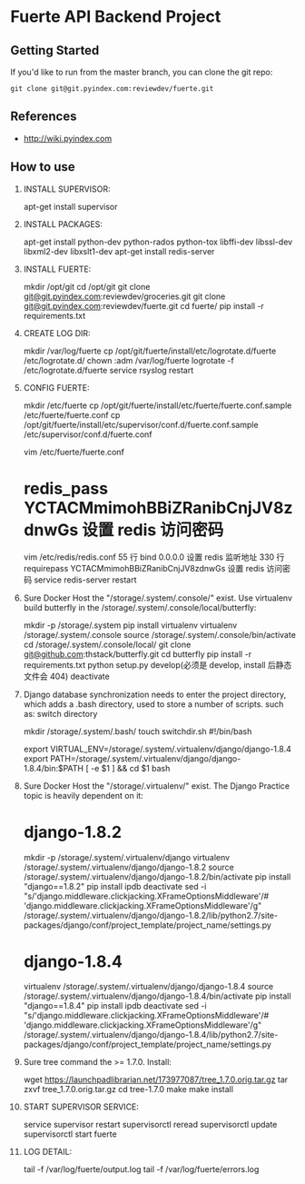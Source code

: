 # Fuerte API Backend Project

## Getting Started

If you'd like to run from the master branch, you can clone the git repo:

    git clone git@git.pyindex.com:reviewdev/fuerte.git

## References

* http://wiki.pyindex.com

## How to use

1. INSTALL SUPERVISOR:

    apt-get install supervisor

2. INSTALL PACKAGES:

    apt-get install python-dev python-rados python-tox libffi-dev libssl-dev libxml2-dev libxslt1-dev
    apt-get install redis-server

3. INSTALL FUERTE:

    mkdir /opt/git
    cd /opt/git
    git clone git@git.pyindex.com:reviewdev/groceries.git
    git clone git@git.pyindex.com:reviewdev/fuerte.git
    cd fuerte/
    pip install -r requirements.txt

4. CREATE LOG DIR:

    mkdir /var/log/fuerte
    cp /opt/git/fuerte/install/etc/logrotate.d/fuerte /etc/logrotate.d/
    chown :adm /var/log/fuerte
    logrotate -f /etc/logrotate.d/fuerte
    service rsyslog restart

5. CONFIG FUERTE:

    mkdir /etc/fuerte
    cp /opt/git/fuerte/install/etc/fuerte/fuerte.conf.sample /etc/fuerte/fuerte.conf
    cp /opt/git/fuerte/install/etc/supervisor/conf.d/fuerte.conf.sample /etc/supervisor/conf.d/fuerte.conf

    vim /etc/fuerte/fuerte.conf
    # redis_pass YCTACMmimohBBiZRanibCnjJV8zdnwGs 设置 redis 访问密码

    vim /etc/redis/redis.conf
    55 行  bind 0.0.0.0 设置 redis 监听地址
    330 行 requirepass YCTACMmimohBBiZRanibCnjJV8zdnwGs 设置 redis 访问密码
    service redis-server restart

6. Sure Docker Host the "/storage/.system/.console/" exist.
   Use virtualenv build butterfly in the /storage/.system/.console/local/butterfly:

    mkdir -p /storage/.system
    pip install virtualenv
    virtualenv /storage/.system/.console
    source /storage/.system/.console/bin/activate
    cd /storage/.system/.console/local/
    git clone git@github.com:thstack/butterfly.git
    cd butterfly
    pip install -r requirements.txt
    python setup.py develop(必须是 develop, install 后静态文件会 404)
    deactivate

7. Django database synchronization needs to enter the project directory,
   which adds a .bash directory, used to store a number of scripts.
   such as: switch directory

    mkdir /storage/.system/.bash/
    touch switchdir.sh
    #!/bin/bash

    export VIRTUAL_ENV=/storage/.system/.virtualenv/django/django-1.8.4
    export PATH=/storage/.system/.virtualenv/django/django-1.8.4/bin:$PATH
    [ -e $1 ] && cd $1
    bash


8. Sure Docker Host the "/storage/.virtualenv/" exist.
   The Django Practice topic is heavily dependent on it:

    # django-1.8.2
    mkdir -p /storage/.system/.virtualenv/django
    virtualenv /storage/.system/.virtualenv/django/django-1.8.2
    source /storage/.system/.virtualenv/django/django-1.8.2/bin/activate
    pip install "django==1.8.2"
    pip install ipdb
    deactivate
    sed -i "s/'django.middleware.clickjacking.XFrameOptionsMiddleware'/# 'django.middleware.clickjacking.XFrameOptionsMiddleware'/g" /storage/.system/.virtualenv/django/django-1.8.2/lib/python2.7/site-packages/django/conf/project_template/project_name/settings.py

    # django-1.8.4
    virtualenv /storage/.system/.virtualenv/django/django-1.8.4
    source /storage/.system/.virtualenv/django/django-1.8.4/bin/activate
    pip install "django==1.8.4"
    pip install ipdb
    deactivate
    sed -i "s/'django.middleware.clickjacking.XFrameOptionsMiddleware'/# 'django.middleware.clickjacking.XFrameOptionsMiddleware'/g" /storage/.system/.virtualenv/django/django-1.8.4/lib/python2.7/site-packages/django/conf/project_template/project_name/settings.py

9. Sure tree command the >= 1.7.0.
   Install:

    wget https://launchpadlibrarian.net/173977087/tree_1.7.0.orig.tar.gz
    tar zxvf tree_1.7.0.orig.tar.gz
    cd tree-1.7.0
    make
    make install

10. START SUPERVISOR SERVICE:

    service supervisor restart
    supervisorctl reread
    supervisorctl update
    supervisorctl start fuerte

11. LOG DETAIL:

    tail -f /var/log/fuerte/output.log
    tail -f /var/log/fuerte/errors.log
